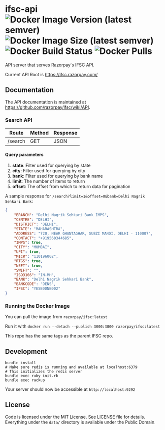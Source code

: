 # ifsc-api ![Docker Image Version (latest semver)](https://img.shields.io/docker/v/razorpay/ifsc) ![Docker Image Size (latest semver)](https://img.shields.io/docker/image-size/razorpay/ifsc?sort=semver) ![Docker Build Status](https://img.shields.io/docker/build/razorpay/ifsc) ![Docker Pulls](https://img.shields.io/docker/pulls/razorpay/ifsc)

API server that serves Razorpay's IFSC API.

Current API Root is <https://ifsc.razorpay.com/>

## Documentation

The API documentation is maintained at https://github.com/razorpay/ifsc/wiki/API.

### Search API
|Route|Method|Response|
|-----|------|--------|
|/search|GET|JSON|
#### Query parameters
1. **state**: Filter used for querying by state
2. **city**: Filter used for querying by city
3. **bank**: Filter used for querying by bank name
3. **limit**: The number of items to return
4. **offset**: The offset from which to return data for pagination

A sample response for `/search?limit=1&offset=0&bank=Delhi Nagrik Sehkari Bank`:

```json
{
	"BRANCH": "Delhi Nagrik Sehkari Bank IMPS",
	"CENTRE": "DELHI",
	"DISTRICT": "DELHI",
	"STATE": "MAHARASHTRA",
	"ADDRESS": "720, NEAR GHANTAGHAR, SUBZI MANDI, DELHI - 110007",
	"CONTACT": "+919560344685",
	"IMPS": true,
	"CITY": "MUMBAI",
	"UPI": true,
	"MICR": "110196002",
	"RTGS": true,
	"NEFT": true,
	"SWIFT": "",
	"ISO3166": "IN-MH",
	"BANK": "Delhi Nagrik Sehkari Bank",
	"BANKCODE": "DENS",
	"IFSC": "YESB0DNB002"
}
``` 
### Running the Docker Image

You can pull the image from `razorpay/ifsc:latest`

Run it with `docker run --detach --publish 3000:3000 razorpay/ifsc:latest`

This repo has the same tags as the parent IFSC repo.

## Development

```
bundle install
# Make sure redis is running and available at localhost:6379
# This initializes the redis server
bundle exec ruby init.rb
bundle exec rackup
```

Your server should now be accessible at `http://localhost:9292`

## License

Code is licensed under the MIT License. See LICENSE file for details. Everything under the `data/` directory is available under the Public Domain.
